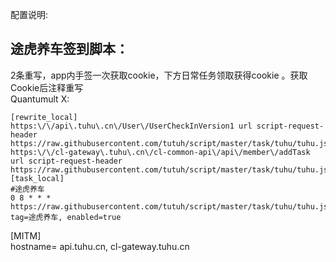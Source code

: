配置说明:    
## 途虎养车签到脚本：  
2条重写，app内手签一次获取cookie，下方日常任务领取获得cookie 。获取Cookie后注释重写  
Quantumult X:  
```
[rewrite_local]    
https:\/\/api\.tuhu\.cn\/User\/UserCheckInVersion1 url script-request-header https://raw.githubusercontent.com/tutuh/script/master/task/tuhu/tuhu.js  
https:\/\/cl-gateway\.tuhu\.cn\/cl-common-api\/api\/member\/addTask url script-request-header https://raw.githubusercontent.com/tutuh/script/master/task/tuhu/tuhu.js  
[task_local]   
#途虎养车   
0 8 * * * https://raw.githubusercontent.com/tutuh/script/master/task/tuhu/tuhu.js, tag=途虎养车, enabled=true   
```
[MITM]    
hostname= api.tuhu.cn, cl-gateway.tuhu.cn  
